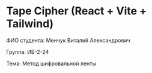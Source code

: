 # Tape Cipher (React + Vite + Tailwind)

ФИО студента: Менчук Виталий Александрович

Группа: ИБ-2-24

Тема: Метод шифровальной ленты

